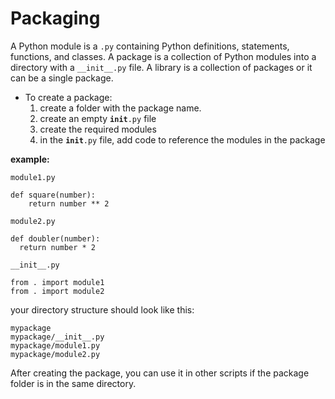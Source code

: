 # Packaging

A Python module is a <code>.py</code> containing Python definitions, statements, functions, and classes.
A package is a collection of Python modules into a directory with a ```__init__.py``` file.
A library is a collection of packages or it can be a single package.

- To create a package:
  1. create a folder with the package name.
  2. create an empty <code>__init__.py</code> file
  3. create the required modules
  4. in the <code>__init__.py</code> file, add code to reference the modules in the package
  
**example:**

```module1.py ```
```
def square(number):
    return number ** 2
```
```module2.py```
```
def doubler(number):
  return number * 2
```

```__init__.py```
```
from . import module1
from . import module2
```

your directory structure should look like this:
```
mypackage
mypackage/__init__.py
mypackage/module1.py
mypackage/module2.py
```

After creating the package, you can use it in other scripts if the package folder is in the same directory.
